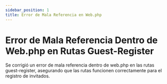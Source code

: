 ```yaml
---
sidebar_position: 1
title: Error de Mala Referencia en Web.php
---
```


# Error de Mala Referencia Dentro de Web.php en Rutas Guest-Register

Se corrigió un error de mala referencia dentro de web.php en las rutas guest-register, asegurando que las rutas funcionen correctamente para el registro de invitados.
